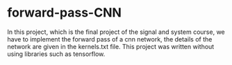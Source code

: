 # forward-pass-CNN
In this project, which is the final project of the signal and system course, we have to implement the forward pass of a cnn network, the details of the network are given in the kernels.txt file. This project was written without using libraries such as tensorflow.
